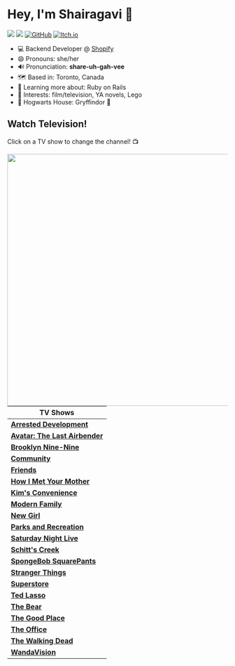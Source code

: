 # Hey, I'm Shairagavi :wave:

[<img src="https://img.shields.io/badge/Gmail-D14836?style=for-the-badge&logo=gmail&logoColor=white"/>](mailto:Shairagavi333@gmail.com) [<img src="https://img.shields.io/badge/linkedin%20-%230077B5.svg?&style=for-the-badge&logo=linkedin&logoColor=white"/>](https://www.linkedin.com/in/shairagavi-selvachandran-009458176/) [<img alt="GitHub" src="https://img.shields.io/badge/github%20-%23121011.svg?&style=for-the-badge&logo=github&logoColor=white"/>](https://github.com/shairagavi) [<img alt="Itch.io" src="https://img.shields.io/badge/Itch%20-%23FF0B34.svg?&style=for-the-badge&logo=Itch.io&logoColor=white"/>](https://shairagavi.itch.io/)

- 💻 Backend Developer @ [Shopify](https://www.shopify.ca/)
- 😄 Pronouns: she/her
- 🔊 Pronunciation: **share-uh-gah-vee**
- 🗺 Based in: Toronto, Canada
- 🌱 Learning more about: Ruby on Rails
- 💜 Interests: film/television, YA novels, Lego
- 🏰 Hogwarts House: Gryffindor 🦁

## Watch Television!
Click on a TV show to change the channel! 📺

<img align="right" width="575" src="https://media4.giphy.com/media/i9uow1gp0iE111WRBE/giphy.gif?cid=82ea943c9heodherve1g3ug4fbpx0odhnm2kd7n6zp0ilcp1&ep=v1_gifs_random&rid=giphy.gif&ct=g">

TV Shows | 
-------- |
[**Arrested Development**](https://github.com/shairagavi/shairagavi/issues/new?title=arrested-development&body=Click+`Submit+new+issue`+to+change+the+channel!) |
[**Avatar: The Last Airbender**](https://github.com/shairagavi/shairagavi/issues/new?title=avatar-the-last-airbender&body=Click+`Submit+new+issue`+to+change+the+channel!) | 
[**Brooklyn Nine-Nine**](https://github.com/shairagavi/shairagavi/issues/new?title=brooklyn-nine-nine&body=Click+`Submit+new+issue`+to+change+the+channel!) | 
[**Community**](https://github.com/shairagavi/shairagavi/issues/new?title=community&body=Click+`Submit+new+issue`+to+change+the+channel!) | 
[**Friends**](https://github.com/shairagavi/shairagavi/issues/new?title=friends&body=Click+`Submit+new+issue`+to+change+the+channel!) | 
[**How I Met Your Mother**](https://github.com/shairagavi/shairagavi/issues/new?title=how-i-met-your-mother&body=Click+`Submit+new+issue`+to+change+the+channel!) | 
[**Kim's Convenience**](https://github.com/shairagavi/shairagavi/issues/new?title=kims-convenience&body=Click+`Submit+new+issue`+to+change+the+channel!) | 
[**Modern Family**](https://github.com/shairagavi/shairagavi/issues/new?title=modern-family&body=Click+`Submit+new+issue`+to+change+the+channel!) | 
[**New Girl**](https://github.com/shairagavi/shairagavi/issues/new?title=new-girl&body=Click+`Submit+new+issue`+to+change+the+channel!) | 
[**Parks and Recreation**](https://github.com/shairagavi/shairagavi/issues/new?title=parks-and-recreation&body=Click+`Submit+new+issue`+to+change+the+channel!) | 
[**Saturday Night Live**](https://github.com/shairagavi/shairagavi/issues/new?title=saturday-night-live&body=Click+`Submit+new+issue`+to+change+the+channel!) | 
[**Schitt's Creek**](https://github.com/shairagavi/shairagavi/issues/new?title=schitts-creek&body=Click+`Submit+new+issue`+to+change+the+channel!) |
[**SpongeBob SquarePants**](https://github.com/shairagavi/shairagavi/issues/new?title=spongebob&body=Click+`Submit+new+issue`+to+change+the+channel!) |
[**Stranger Things**](https://github.com/shairagavi/shairagavi/issues/new?title=stranger-things&body=Click+`Submit+new+issue`+to+change+the+channel!) |
[**Superstore**](https://github.com/shairagavi/shairagavi/issues/new?title=superstore&body=Click+`Submit+new+issue`+to+change+the+channel!) |
[**Ted Lasso**](https://github.com/shairagavi/shairagavi/issues/new?title=ted-lasso&body=Click+`Submit+new+issue`+to+change+the+channel!) |
[**The Bear**](https://github.com/shairagavi/shairagavi/issues/new?title=the-bear-fx&body=Click+`Submit+new+issue`+to+change+the+channel!) |
[**The Good Place**](https://github.com/shairagavi/shairagavi/issues/new?title=the-good-place&body=Click+`Submit+new+issue`+to+change+the+channel!) |
[**The Office**](https://github.com/shairagavi/shairagavi/issues/new?title=the-office&body=Click+`Submit+new+issue`+to+change+the+channel!) |
[**The Walking Dead**](https://github.com/shairagavi/shairagavi/issues/new?title=the-walking-dead&body=Click+`Submit+new+issue`+to+change+the+channel!) |
[**WandaVision**](https://github.com/shairagavi/shairagavi/issues/new?title=wandavision&body=Click+`Submit+new+issue`+to+change+the+channel!) |
